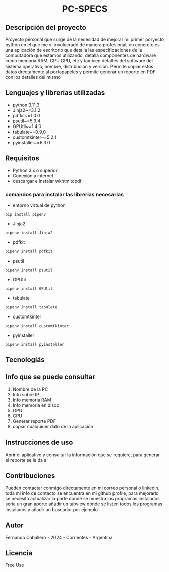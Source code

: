 
<h1>
<p align="center">
  PC-SPECS
</p>
</h1>

## Descripción del proyecto

Proyecto personal que surge de la necesidad de mejorar mi primer poryecto python en el que me vi involucrado de manera profesional, en concreto es una aplicación de escritorio que detalla las especificaciones de la computadora que estamos utilizando, detalla componentes de hardware como memoria RAM, CPU GPU, etc y tambien detalles del software del sistema operativo, nombre, distribución y version. Permite copiar estos datos drectamente al portapapeles y permite generar un reporte en PDF con los detalles del mismo

## Lenguajes y librerías utilizadas
- python 3.11.3
- Jinja2~=3.1.2
- pdfkit~=1.0.0
- psutil~=5.9.4
- GPUtil~=1.4.0
- tabulate~=0.9.0
- customtkinter~=5.2.1
- pyinstaller~=6.3.0

## Requisitos

- Python 3.x o superior
- Conexión a internet
- descargar e instalar wkhtmltopdf

### comandos para instalar las librerias necesarias

- entorno virtual de python
```
pip install pipenv
```
- Jinja2
```
pipenv install Jinja2
```
- pdfkit
```
pipenv install pdfkit
```
- psutil
```
pipenv install psutil
```
- GPUtil
```
pipenv install GPUtil
```
- tabulate
```
pipenv install tabulate
```
- customtkinter
```
pipenv install customtkinter
```
- pyinstaller
```
pipenv install pyinstaller
```

## Tecnologíás

## Info que se puede consultar

1) Nombre de la PC
2) Info sobre IP
3) Info memoria RAM 
4) Info memoria en disco
5) GPU
6) CPU
7) Generar reporte PDF
8) copiar cualquiuer dato de la aplicación

## Instrucciones de uso

Abrir el aplicativo y consultar la información que se requiere, para generar el reporte se le da al 

## Contribuciones

Pueden contactar conmigo directamente en mi correo personal o linkedin, toda mi info de contacto se encuentra en mi github profile, para mejorarlo se necesita actualizar la parte donde se muestra los programas instalados sería un gran aporte añadir un tabview donde se listen todos los programas instalados y añadir un buscador por ejemplo
## Autor

Fernando Caballero - 2024 - Corrientes - Argentina

## Licencia

Free Use



